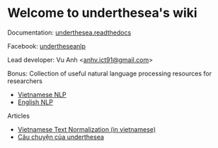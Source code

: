 # Welcome to underthesea's wiki

Documentation: [underthesea.readthedocs](https://magizbox-underthesea.readthedocs-hosted.com/en/latest/?badge=latest)

Facebook: [undertheseanlp](https://www.facebook.com/undertheseanlp/)

Lead developer: Vu Anh <[anhv.ict91@gmail.com](mailto:anhv.ict91@gmail.com)>

Bonus: Collection of useful natural language processing resources for researchers

* [Vietnamese NLP](https://github.com/magizbox/underthesea/wiki/Vietnamese-NLP-Tools)
* [English NLP](https://github.com/magizbox/underthesea/wiki/English-NLP-Tools)

Articles

* [Vietnamese Text Normalization (in vietnamese)](https://github.com/magizbox/underthesea/wiki/Vietnamese-Text-Normalization)
* [Câu chuyện của underthesea](https://github.com/magizbox/underthesea/wiki/C%C3%A2u-chuy%E1%BB%87n-c%E1%BB%A7a-underthesea)
